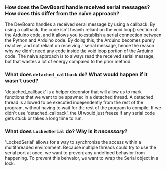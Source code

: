 ### How does the DevBoard handle received serial messages? How does this differ from the naïve approach?
The DevBoard handles a received serial message by using a callback. By using a callback, the code isn't heavily reliant on the 
void loop() section of the Arduino code, and it allows you to establish a serial connection between the Python and Arduino code. 
By doing this, the Arduino becomes purely reactive, and not reliant on receiving a serial message, hence the reason why we didn't need 
any code inside the void loop portion of the Arduino code. The naive approach is to always read the received serial message, but that wastes a lot of energy compared to the prior method. 
### What does `detached_callback` do? What would happen if it wasn't used?
'detached_callback' is a helper decorator that will allow us to mark functions that we want to be spawned in a detached thread. 
A detached thread is allowed to be executed independently from the rest of the program, without having to wait for the rest of
the program to compile. If we didn't use 'detached_callback', the UI would just freeze if any serial code gets stuck or takes a long time to run. 
### What does `LockedSerial` do? Why is it _necessary_?
'LockedSerial' allows for a way to synchronize the access within a multithreaded environment. Because multiple threads could try to use the serial port at once, we want to prevent any undefined behavior from happening. To prevent this behvaior, we want to wrap the Serial object in a lock. 